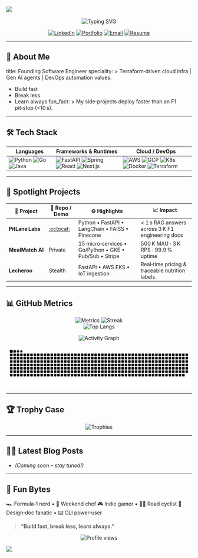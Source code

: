 <!-- ===================================================== -->
<!-- ✨  ULTRA‑STYLISH GITHUB PROFILE README – GOWTHAM  ✨ -->
<!-- ===================================================== -->

<!-- Animated banner (Capsule Render) -->
<img src="https://capsule-render.vercel.app/api?type=waving&color=0:fb923c,50:fe5f55,100:8f01ff&height=220&section=header&text=Gowtham%20Kumar%20Solleti&fontColor=ffffff&fontSize=40&animation=fadeIn&fontAlignY=35&desc=Backend%20%7C%20Cloud%20%7C%20AI%20Agent%20Builder&descAlignY=65&descAlign=70" />

<p align="center">
  <img src="https://readme-typing-svg.demolab.com?font=Poppins&weight=600&size=26&duration=2800&pause=700&color=3CF4F2&center=true&vCenter=true&width=800&lines=Hey%2C+I+am+Gowtham+%F0%9F%91%8B;I+build+distributed+systems+at+warp+speed;Shipping+GenAI+agents+and+k8s+microservices;Let's+connect+and+create+impact!" alt="Typing SVG"/>
</p>

<p align="center">
  <a href="https://www.linkedin.com/in/gowtham-kumar-solleti/"><img alt="LinkedIn" src="https://img.shields.io/badge/LinkedIn-0A66C2?style=for-the-badge&logo=linkedin&logoColor=white"/></a>
  <a href="https://gowtham012.github.io/Portfolio-main/"><img alt="Portfolio" src="https://img.shields.io/badge/Portfolio-FF6F00?style=for-the-badge&logo=vercel&logoColor=white"/></a>
  <a href="mailto:gouthamsolleti3@gmail.com"><img alt="Email" src="https://img.shields.io/badge/Email-D14836?style=for-the-badge&logo=gmail&logoColor=white"/></a>
  <a href="https://github.com/gowtham012/gk4.pdf"><img alt="Resume" src="https://img.shields.io/badge/Resume-PDF-4E5EE4?style=for-the-badge&logo=adobeacrobatreader&logoColor=white"/></a>
</p>

---

## 🚀 About Me  
title: Founding Software Engineer
speciality: >
  Terraform‑driven cloud infra | Gen AI agents | DevOps automation
values:
  - Build fast
  - Break less
  - Learn always
fun_fact: >
  My side‑projects deploy faster than an F1 pit‑stop (<10 s).


---

## 🛠 Tech Stack

| Languages                                                                                                                                                                                                                                                                                         | Frameworks & Runtimes                                                                                                                                                                                                                                                                                                                                                                                                          | Cloud / DevOps                                                                                                                                                                                                                                                                                                                                                                                                                                                                                                   |
| ------------------------------------------------------------------------------------------------------------------------------------------------------------------------------------------------------------------------------------------------------------------------------------------------- | ------------------------------------------------------------------------------------------------------------------------------------------------------------------------------------------------------------------------------------------------------------------------------------------------------------------------------------------------------------------------------------------------------------------------------ | ---------------------------------------------------------------------------------------------------------------------------------------------------------------------------------------------------------------------------------------------------------------------------------------------------------------------------------------------------------------------------------------------------------------------------------------------------------------------------------------------------------------- |
| <img alt="Python" src="https://img.shields.io/badge/Python-3776AB?style=flat&logo=python&logoColor=white"> <img alt="Go" src="https://img.shields.io/badge/Go-00ADD8?style=flat&logo=go"> <img alt="Java" src="https://img.shields.io/badge/Java-ED8B00?style=flat&logo=openjdk&logoColor=white"> | <img alt="FastAPI" src="https://img.shields.io/badge/FastAPI-009688?style=flat&logo=fastapi&logoColor=white"> <img alt="Spring" src="https://img.shields.io/badge/Spring-6DB33F?style=flat&logo=spring&logoColor=white"> <img alt="React" src="https://img.shields.io/badge/React-20232A?style=flat&logo=react&logoColor=61DAFB"> <img alt="Next.js" src="https://img.shields.io/badge/Next.js-000?style=flat&logo=nextdotjs"> | <img alt="AWS" src="https://img.shields.io/badge/AWS-232F3E?style=flat&logo=amazonaws"> <img alt="GCP" src="https://img.shields.io/badge/GCP-4285F4?style=flat&logo=googlecloud"> <img alt="K8s" src="https://img.shields.io/badge/Kubernetes-326CE5?style=flat&logo=kubernetes&logoColor=white"> <img alt="Docker" src="https://img.shields.io/badge/Docker-2496ED?style=flat&logo=docker&logoColor=white"> <img alt="Terraform" src="https://img.shields.io/badge/Terraform-7B42BC?style=flat&logo=terraform"> |

---

## 🌟 Spotlight Projects

| 🚀 Project       | 🔗 Repo / Demo                                          | ⚙️ Highlights                                          | 📈 Impact                                        |
| ---------------- | ------------------------------------------------------- | ------------------------------------------------------ | ------------------------------------------------ |
| **PitLane Labs** | [:octocat:](https://github.com/gowtham012/PitLane-Labs) | Python • FastAPI • LangChain • FAISS • Pinecone        | < 1 s RAG answers across 3 K F1 engineering docs |
| **MealMatch AI** | Private                                                 | 15 micro‑services • Go/Python • GKE • Pub/Sub • Stripe | 500 K MAU · 3 K RPS · 99.9 % uptime              |
| **Lecheroo**     | Stealth                                                 | FastAPI • AWS EKS • IoT ingestion                      | Real‑time pricing & traceable nutrition labels   |

---

## 📊 GitHub Metrics

<p align="center">
  <img alt="Metrics" src="https://github-readme-stats.vercel.app/api?username=gowtham012&show_icons=true&theme=tokyonight&hide_border=true" height="170"/>
  <img alt="Streak" src="https://github-readme-streak-stats.herokuapp.com/?user=gowtham012&theme=tokyonight&hide_border=true" height="170"/>
  <br/>
  <img alt="Top Langs" src="https://github-readme-stats.vercel.app/api/top-langs/?username=gowtham012&layout=compact&theme=tokyonight&hide_border=true"/>
</p>

<!-- Activity Graph -->

<p align="center">
  <img alt="Activity Graph" src="https://github-readme-activity-graph-cyclic.app/graph?username=gowtham012&theme=react-dark&hide_border=true&area=true"/>
</p>

<!-- Contribution Snake -->

<p align="center">
  <img alt="Contribution snake" src="https://raw.githubusercontent.com/Platane/snk/output/github-contribution-grid-snake.svg"/>
</p>

---

## 🏆 Trophy Case

<p align="center">
  <img alt="Trophies" src="https://github-profile-trophy.vercel.app/?username=gowtham012&theme=onestar&no-frame=true&column=7&margin-w=8&margin-h=8"/>
</p>

---

## ✍🏼 Latest Blog Posts

<!-- BLOG-POST-LIST:START -->

* *(Coming soon – stay tuned!)*

<!-- BLOG-POST-LIST:END -->

---

## 🎯 Fun Bytes

🏎  Formula‑1 nerd     •   🥘  Weekend chef
🎮  Indie gamer        •   🚴‍♂️  Road cyclist
📓  Design‑doc fanatic •   ⌨️  CLI power‑user

> **“Build fast, break less, learn always.”**

<p align="center">
  <img alt="Profile views" src="https://komarev.com/ghpvc/?username=gowtham012&style=flat&color=FF69B4"/>
</p>

<!-- Bottom wave -->

<img src="https://capsule-render.vercel.app/api?section=footer&type=waving&color=0:8f01ff,50:fe5f55,100:fb923c&height=120"/>
